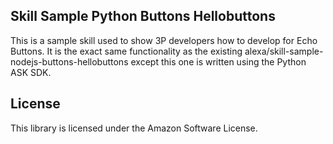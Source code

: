 ## Skill Sample Python Buttons Hellobuttons

This is a sample skill used to show 3P developers how to develop for Echo Buttons. It is the exact same functionality as the existing alexa/skill-sample-nodejs-buttons-hellobuttons except this one is written using the Python ASK SDK.

## License

This library is licensed under the Amazon Software License.
